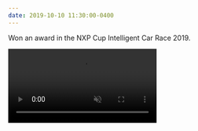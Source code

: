 ```yaml
---
date: 2019-10-10 11:30:00-0400
---
```


Won an award in the NXP Cup Intelligent Car Race 2019.<br>

<video width="60%" height="auto" controls muted>  
  <source src="assets/vid/race.mp4" type="video/mp4">  
</video>